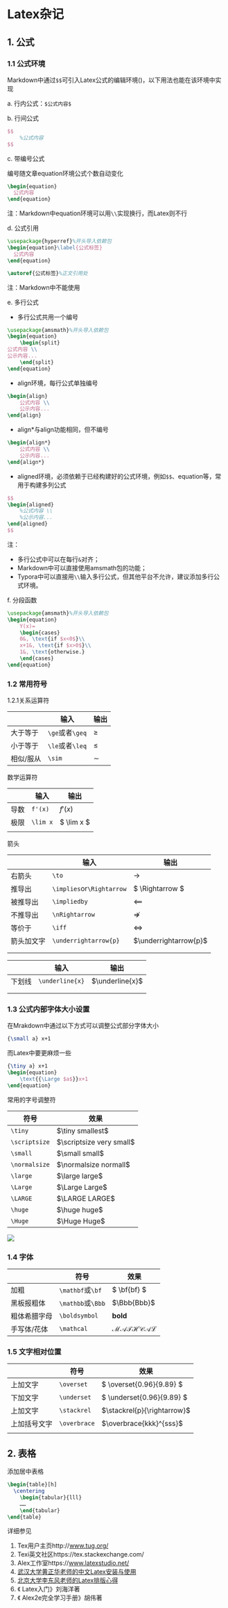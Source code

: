 # Latex杂记

## 1. 公式

### 1.1 公式环境

Markdown中通过`$$`可引入Latex公式的编辑环境()，以下用法也能在该环境中实现

a. 行内公式：`$公式内容$`

b. 行间公式

```latex
$$
	%公式内容
$$
```

c. 带编号公式

编号随文章equation环境公式个数自动变化

```latex
\begin{equation}
  公式内容
\end{equation}
```

注：Markdown中equation环境可以用`\\`实现换行，而Latex则不行

d. 公式引用

```latex
\usepackage{hyperref}%开头导入依赖包
\begin{equation}\label{公式标签}
  公式内容
\end{equation}

\autoref{公式标签}%正文引用处
```

注：Markdown中不能使用

e. 多行公式

- 多行公式共用一个编号

```latex
\usepackage{amsmath}%开头导入依赖包
\begin{equation}
	\begin{split}
公式内容 \\
公示内容...
	\end{split}
\end{equation}
```

- align环境，每行公式单独编号

```latex
\begin{align}
	公式内容 \\
	公示内容...
\end{align}
```

- align*与align功能相同，但不编号

```latex
\begin{align*}
	公式内容 \\
	公示内容...
\end{align*}
```

- aligned环境，必须依赖于已经构建好的公式环境，例如`$$`、equation等，常用于构建多列公式

```latex
$$
\begin{aligned}
	%公式内容 \\
	%公示内容...
\end{aligned}
$$
```

注：

- 多行公式中可以在每行`&`对齐；
- Markdown中可以直接使用amsmath包的功能；
- Typora中可以直接用`\\`输入多行公式，但其他平台不允许，建议添加多行公式环境。

f. 分段函数

```latex
\usepackage{amsmath}%开头导入依赖包
\begin{equation}
	Y(x)=
	\begin{cases}
	0&, \text{if $x<0$}\\
	x+1&, \text{if $x>0$}\\
	1&, \text{otherwise.}
	\end{cases}
\end{equation}
```

### 1.2 常用符号

1.2.1关系运算符

|           | 输入            | 输出   |
| --------- | --------------- | ------ |
| 大于等于  | `\ge`或者`\geq` | $\ge$  |
| 小于等于  | `\le`或者`\leq` | $\le$  |
| 相似/服从 | `\sim`          | $\sim$ |

数学运算符

|      | 输入     | 输出       |
| ---- | -------- | ---------- |
| 导数 | `f'(x)`  | $f'(x)$    |
| 极限 | `\lim x` | $ \lim x $ |
|      |          |            |

箭头

|            | 输入                      | 输出                  |
| ---------- | ------------------------- | --------------------- |
| 右箭头     | `\to`                     | $\to$                 |
| 推导出     | `\implies`or`\Rightarrow` | $ \Rightarrow $       |
| 被推导出   | `\impliedby`              | $\impliedby$          |
| 不推导出   | `\nRightarrow`            | $\nRightarrow$        |
| 等价于     | `\iff`                    | $\iff$                |
| 箭头加文字 | `\underrightarrow{p}`     | $\underrightarrow{p}$ |
|            |                           |                       |
|            |                           |                       |



|        | 输入            | 输出            |
| ------ | --------------- | --------------- |
| 下划线 | `\underline{x}` | $\underline{x}$ |
|        |                 |                 |
|        |                 |                 |



### 1.3 公式内部字体大小设置

在Mrakdown中通过以下方式可以调整公式部分字体大小

```latex
{\small a} x+1
```

而Latex中要更麻烦一些

```Latex
{\tiny a} x+1
\begin{equation}
	\text{{\Large $a$}}x+1
\end{equation}
```

常用的字号调整符

| 符号          | 效果                     |
| ------------- | ------------------------ |
| `\tiny`       | $\tiny smallest$         |
| `\scriptsize` | $\scriptsize very small$ |
| `\small`      | $\small small$           |
| `\normalsize` | $\normalsize normall$    |
| `\large`      | $\large large$           |
| `\Large`      | $\Large Large$           |
| `\LARGE`      | $\LARGE LARGE$           |
| `\huge`       | $\huge huge$             |
| `\Huge`       | $\Huge Huge$             |

![](https://cdn.jsdelivr.net/gh/Henrry-Wu/FigBed/Figs/20200417151823.jpg)

### 1.4 字体

|              | 符号              | 效果                |
| ------------ | ----------------- | ------------------- |
| 加粗         | `\mathbf`或`\bf`  | $ \bf{bf} $         |
| 黑板报粗体   | `\mathbb`或`\Bbb` | $\Bbb{Bbb}$         |
| 粗体希腊字母 | `\boldsymbol`     | $\boldsymbol{bold}$ |
| 手写体/花体  | `\mathcal`        | $\mathcal{MATHCAL}$ |

### 1.5 文字相对位置

|              | 符号         | 效果                        |
| ------------ | ------------ | --------------------------- |
| 上加文字     | `\overset`   | $ \overset{0.96}{9.89} $    |
| 下加文字     | `\underset`  | $ \underset{0.96}{9.89} $   |
| 上加文字     | `\stackrel`  | $\stackrel{p}{\rightarrow}$ |
| 上加括号文字 | `\overbrace` | $\overbrace{kkk}^{sss}$     |
|              |              |                             |

## 	2. 表格

添加居中表格

```latex
\begin{table}[h]
  \centering
	\begin{tabular}{lll}
	……
	\end{tabular}
\end{table}
```

详细参见

1. Tex用户主页http://www.tug.org/
2. Texi英文社区https://tex.stackexchange.com/
3. Alex工作室https://www.latexstudio.net/
4. [武汉大学黄正华老师的中文Latex安装与使用](http://aff.whu.edu.cn/huangzh/中文Latex安装与使用.pdf)
5. [北京大学李东风老师的Latex排版心得](https://www.math.pku.edu.cn/teachers/lidf/docs/textrick/tricks.pdf)
6. 《 Latex入门》刘海洋著
7. 《 Alex2e完全学习手册》胡伟著